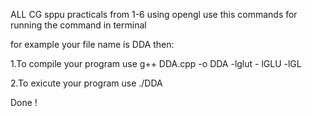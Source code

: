 ALL CG sppu practicals from 1-6 using opengl
use this commands for running the command in terminal

for example your file name is DDA then:

1.To compile your program 
    use g++ DDA.cpp -o DDA -lglut - lGLU -lGL

2.To exicute your program
    use ./DDA
   
 Done !
